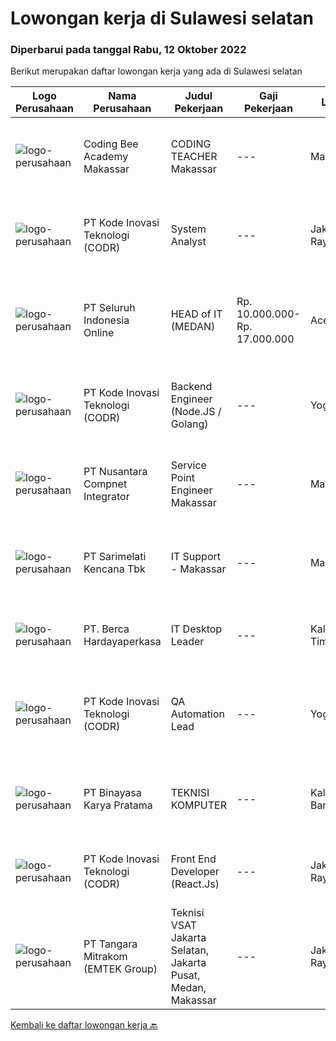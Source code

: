 
  # Lowongan kerja di Sulawesi selatan

  ### Diperbarui pada tanggal Rabu, 12 Oktober 2022

  Berikut merupakan daftar lowongan kerja yang ada di Sulawesi selatan

  |Logo Perusahaan | Nama Perusahaan | Judul Pekerjaan | Gaji Pekerjaan | Lokasi | Deskripsi | Tanggal diunggah | Pranala |
  | -------------- | --------------- | --------------- | --------- | --------- | -------------- | ------- | ----------- |
  |![logo-perusahaan](https://image-service-cdn.seek.com.au/71c1dda6e6d9b284d9275f3fd502412be2bcfc9a/ee4dce1061f3f616224767ad58cb2fc751b8d2dc)|Coding Bee Academy Makassar|CODING TEACHER Makassar|---|Makassar|Job Description and Responsibilities: Teach children (age 5-18 years old) basic computing and programming lessons through games and interactive...|Senin, 10 Oktober 2022|https://www.jobstreet.co.id/id/job/coding-teacher-makassar-4062163?token=0~cf99e394-5116-40cb-8870-c1dfe9d0972e&sectionRank=1&jobId=jobstreet-id-job-4062163|
|![logo-perusahaan](https://image-service-cdn.seek.com.au/6d97a4ffe0f325e8e84b260a2064eead4009eff7/ee4dce1061f3f616224767ad58cb2fc751b8d2dc)|PT Kode Inovasi Teknologi (CODR)|System Analyst|---|Jakarta Raya|Job Desc - Conduct business and user requirements analysis- Develop, analyze, prioritize, and organize requirement specifications, data mapping,...|Selasa, 11 Oktober 2022|https://www.jobstreet.co.id/id/job/system-analyst-4063264?token=0~cf99e394-5116-40cb-8870-c1dfe9d0972e&sectionRank=2&jobId=jobstreet-id-job-4063264|
|![logo-perusahaan](https://image-service-cdn.seek.com.au/c768f0670f8f8212da7de609b6af9d0b2e5134cc/ee4dce1061f3f616224767ad58cb2fc751b8d2dc)|PT Seluruh Indonesia Online|HEAD of IT  (MEDAN)|Rp. 10.000.000-Rp. 17.000.000|Aceh|Memiliki pengalaman leadership sebagai Manager sebelumnya.Back End Engineer1. Memiliki pengalaman dalam membangun RESTful APIs2. Menguasai bahasa...|Jumat, 07 Oktober 2022|https://www.jobstreet.co.id/id/job/head-of-it-medan-4058716?token=0~cf99e394-5116-40cb-8870-c1dfe9d0972e&sectionRank=3&jobId=jobstreet-id-job-4058716|
|![logo-perusahaan](https://image-service-cdn.seek.com.au/6d97a4ffe0f325e8e84b260a2064eead4009eff7/ee4dce1061f3f616224767ad58cb2fc751b8d2dc)|PT Kode Inovasi Teknologi (CODR)|Backend Engineer (Node.JS / Golang)|---|Yogyakarta|Requirements: Candidate must possess at least Bachelor's Degree in Engineering (Computer/Telecommunication), Computer Science/Information Technology...|Kamis, 06 Oktober 2022|https://www.jobstreet.co.id/id/job/backend-engineer-node.js-golang-4046510?token=0~cf99e394-5116-40cb-8870-c1dfe9d0972e&sectionRank=4&jobId=jobstreet-id-job-4046510|
|![logo-perusahaan](https://image-service-cdn.seek.com.au/faf1379cb2f8ff5c87162dc20c60c0d2f63dba1c/ee4dce1061f3f616224767ad58cb2fc751b8d2dc)|PT Nusantara Compnet Integrator|Service Point Engineer Makassar|---|Makassar|Kualifikasi: Pendidikan minimal S1 Teknik Komputer, Ilmu Komputer, Teknik Informatika atau Ilmu Komputer lainnya Memiliki pengalaman bekerja minimal 2...|Selasa, 04 Oktober 2022|https://www.jobstreet.co.id/id/job/service-point-engineer-makassar-4054797?token=0~cf99e394-5116-40cb-8870-c1dfe9d0972e&sectionRank=5&jobId=jobstreet-id-job-4054797|
|![logo-perusahaan](https://image-service-cdn.seek.com.au/c3b7ba6190e22e5e4fdbef2273440da00322a6cc/ee4dce1061f3f616224767ad58cb2fc751b8d2dc)|PT Sarimelati Kencana Tbk|IT Support - Makassar|---|Makassar|Deskripsi Pekerjaan: Monitoring, merespon, menganalisa serta menindaklanjuti masalah yang masuk ke IT Support Menyelesaikan dan memprioritaskan...|Kamis, 29 September 2022|https://www.jobstreet.co.id/id/job/it-support-makassar-4049021?token=0~cf99e394-5116-40cb-8870-c1dfe9d0972e&sectionRank=6&jobId=jobstreet-id-job-4049021|
|![logo-perusahaan](https://image-service-cdn.seek.com.au/6a76252207cfed561e664c874d4631f4aefd8409/ee4dce1061f3f616224767ad58cb2fc751b8d2dc)|PT. Berca Hardayaperkasa|IT Desktop Leader|---|Kalimantan Timur|Responsibilities: Analyzing, diagnosing, and installation to several areas including desktop hardware, operating systems, active directory,...|Jumat, 30 September 2022|https://www.jobstreet.co.id/id/job/it-desktop-leader-4050596?token=0~cf99e394-5116-40cb-8870-c1dfe9d0972e&sectionRank=7&jobId=jobstreet-id-job-4050596|
|![logo-perusahaan](https://image-service-cdn.seek.com.au/6d97a4ffe0f325e8e84b260a2064eead4009eff7/ee4dce1061f3f616224767ad58cb2fc751b8d2dc)|PT Kode Inovasi Teknologi (CODR)|QA Automation Lead|---|Yogyakarta|Minimum Requirements: Candidates must possess at least a Bachelor's Degree in Engineering (Computer/Telecommunication), Computer Science/Information...|Kamis, 29 September 2022|https://www.jobstreet.co.id/id/job/qa-automation-lead-4032282?token=0~cf99e394-5116-40cb-8870-c1dfe9d0972e&sectionRank=8&jobId=jobstreet-id-job-4032282|
|![logo-perusahaan](https://image-service-cdn.seek.com.au/ffbcd8309fe4010672e6779bce48c2652d16094e/ee4dce1061f3f616224767ad58cb2fc751b8d2dc)|PT Binayasa Karya Pratama|TEKNISI KOMPUTER|---|Kalimantan Barat|Tanggung Jawab Pekerjaan: Melakukan pemantauan terhadap perangkat serta maintenance yang bersifat preventif seperti update patch Operating System dan...|Kamis, 22 September 2022|https://www.jobstreet.co.id/id/job/teknisi-komputer-4042027?token=0~cf99e394-5116-40cb-8870-c1dfe9d0972e&sectionRank=9&jobId=jobstreet-id-job-4042027|
|![logo-perusahaan](https://image-service-cdn.seek.com.au/6d97a4ffe0f325e8e84b260a2064eead4009eff7/ee4dce1061f3f616224767ad58cb2fc751b8d2dc)|PT Kode Inovasi Teknologi (CODR)|Front End Developer (React.Js)|---|Jakarta Raya|We are currently looking for a Yogyakarta/Jakarta-based candidate to fill in as a Front End Developer in our company, with these following...|Selasa, 27 September 2022|https://www.jobstreet.co.id/id/job/front-end-developer-react.js-4046535?token=0~cf99e394-5116-40cb-8870-c1dfe9d0972e&sectionRank=10&jobId=jobstreet-id-job-4046535|
|![logo-perusahaan](https://image-service-cdn.seek.com.au/0e89b608a432cb4a04315be929c1ffdeab22cf9f/ee4dce1061f3f616224767ad58cb2fc751b8d2dc)|PT Tangara Mitrakom (EMTEK Group)|Teknisi VSAT Jakarta Selatan, Jakarta Pusat, Medan, Makassar|---|Jakarta Raya|LOWONGAN INI UNTUK TEKNISI VSAT AREA: TEKNISI VSAT JAKARTA PUSAT TEKNISI VSAT JAKARTA SELATAN TEKNISI VSAT MAKASSAR TEKNISI VSAT MEDAN Deskripsi...|Selasa, 20 September 2022|https://www.jobstreet.co.id/id/job/teknisi-vsat-jakarta-selatan-jakarta-pusat-medan-makassar-4038531?token=0~cf99e394-5116-40cb-8870-c1dfe9d0972e&sectionRank=11&jobId=jobstreet-id-job-4038531|


  [Kembali ke daftar lowongan kerja 🔙](../README.md#daftar-lowongan-kerja)
  